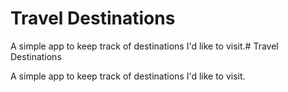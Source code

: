 # Travel Destinations

A simple app to keep track of destinations I'd like to visit.# Travel Destinations

A simple app to keep track of destinations I'd like to visit.
